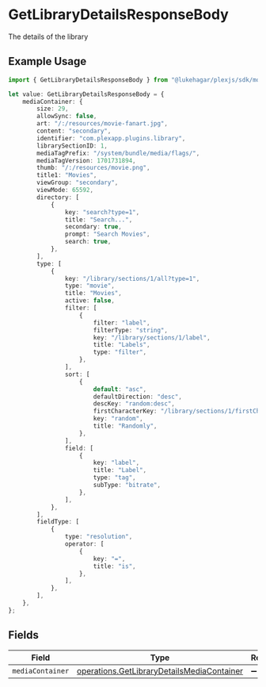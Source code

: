 # GetLibraryDetailsResponseBody

The details of the library

## Example Usage

```typescript
import { GetLibraryDetailsResponseBody } from "@lukehagar/plexjs/sdk/models/operations";

let value: GetLibraryDetailsResponseBody = {
    mediaContainer: {
        size: 29,
        allowSync: false,
        art: "/:/resources/movie-fanart.jpg",
        content: "secondary",
        identifier: "com.plexapp.plugins.library",
        librarySectionID: 1,
        mediaTagPrefix: "/system/bundle/media/flags/",
        mediaTagVersion: 1701731894,
        thumb: "/:/resources/movie.png",
        title1: "Movies",
        viewGroup: "secondary",
        viewMode: 65592,
        directory: [
            {
                key: "search?type=1",
                title: "Search...",
                secondary: true,
                prompt: "Search Movies",
                search: true,
            },
        ],
        type: [
            {
                key: "/library/sections/1/all?type=1",
                type: "movie",
                title: "Movies",
                active: false,
                filter: [
                    {
                        filter: "label",
                        filterType: "string",
                        key: "/library/sections/1/label",
                        title: "Labels",
                        type: "filter",
                    },
                ],
                sort: [
                    {
                        default: "asc",
                        defaultDirection: "desc",
                        descKey: "random:desc",
                        firstCharacterKey: "/library/sections/1/firstCharacter",
                        key: "random",
                        title: "Randomly",
                    },
                ],
                field: [
                    {
                        key: "label",
                        title: "Label",
                        type: "tag",
                        subType: "bitrate",
                    },
                ],
            },
        ],
        fieldType: [
            {
                type: "resolution",
                operator: [
                    {
                        key: "=",
                        title: "is",
                    },
                ],
            },
        ],
    },
};
```

## Fields

| Field                                                                                                           | Type                                                                                                            | Required                                                                                                        | Description                                                                                                     |
| --------------------------------------------------------------------------------------------------------------- | --------------------------------------------------------------------------------------------------------------- | --------------------------------------------------------------------------------------------------------------- | --------------------------------------------------------------------------------------------------------------- |
| `mediaContainer`                                                                                                | [operations.GetLibraryDetailsMediaContainer](../../../sdk/models/operations/getlibrarydetailsmediacontainer.md) | :heavy_minus_sign:                                                                                              | N/A                                                                                                             |
